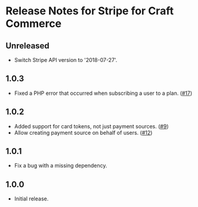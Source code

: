 # Release Notes for Stripe for Craft Commerce

## Unreleased

- Switch Stripe API version to '2018-07-27'.

## 1.0.3

- Fixed a PHP error that occurred when subscribing a user to a plan. ([#17](https://github.com/craftcms/commerce-stripe/issues/17))

## 1.0.2

- Added support for card tokens, not just payment sources. ([#9](https://github.com/craftcms/commerce-stripe/issues/9))
- Allow creating payment source on behalf of users. ([#12](https://github.com/craftcms/commerce-stripe/issues/12))

## 1.0.1

- Fix a bug with a missing dependency.

## 1.0.0

- Initial release.
